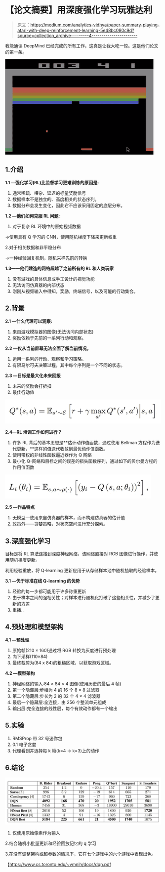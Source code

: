 # 【论文摘要】用深度强化学习玩雅达利

> 原文：<https://medium.com/analytics-vidhya/paper-summary-playing-atari-with-deep-reinforcement-learning-5e48bc080c9d?source=collection_archive---------4----------------------->

我能通读 DeepMind 已经完成的所有工作，这真是让我大吃一惊。这是他们论文的第一条。

![](img/f622a049aae1b7c09b4582f816fa660c.png)

## 1.介绍

**1.1 —强化学习(RL)比监督学习更难训练的原因是:**

1.  通常稀疏、嘈杂、延迟的标量奖励信号
2.  数据样本不是独立的、高度相关的状态序列。
3.  数据分布会发生变化，因此它不应该采用固定的底层分布。

**1.2 —他们如何克服 RL 问题:**

1.  对于复杂 RL 环境中的原始视频数据

->使用具有 Q 学习的 CNN，使用随机梯度下降来更新权重

2.对于相关数据和非平稳分布

->一种经验回复机制，随机采样先前的转换

**1.3——他们建造的网络超越了之前所有的 RL 和人类玩家**

1.  没有游戏的具体信息或手工设计的视觉功能
2.  无法访问仿真器的内部状态
3.  刚刚从视频输入中得知，奖励，终端信号，以及可能的行动集合。

## 2.背景

**2.1 —什么代理可以观察:**

1.  来自游戏模拟器的图像(无法访问内部状态)
2.  奖励依赖于先前的一系列行动和观察。

**2.2 —仅从当前屏幕无法全面了解当前情况。**

1.  运用一系列的行动、观察和学习策略。
2.  有限马尔可夫决策过程，其中每个序列是一个不同的状态。

**2.3 —目标是最大化未来回报**

1.  未来的奖励会打折扣
2.  最佳行动值

![](img/d582be3bc4ab0699bf65971640167d57.png)

**2.4—RL 培训工作如何进行？**

1.  许多 RL 背后的基本思想是**估计动作值函数，通过使用 Bellman 方程作为迭代更新，**这样的值迭代收敛到最优动作值函数。
2.  使用带权的非线性函数逼近器作为 Q 网络
3.  最小化 Q-网络和目标之间的误差的损失函数序列，通过如下的贝尔曼方程的作用值函数

![](img/995404584fd8b658a273f07dd0d36387.png)

**2.5 —作品特点**

1.  无模型—使用来自仿真器的样本，而不构建仿真器的估计值
2.  政策外——贪婪策略，对状态空间进行充分探索。

## 3.深度强化学习

目标是将 RL 算法连接到深度神经网络，该网络直接对 RGB 图像进行操作，并使用随机梯度更新。

利用经验重放，将 Q-learning 更新应用于从存储样本池中随机抽取的经验样本。

**3.1 —优于标准在线 Q-learning 的优势**

1.  经验的每一步都可能用于许多称重更新
2.  由于样本之间的强相关性；对样本进行随机化打破了这些相关性，并减少了更新的方差
3.  重播..

## 4.预处理和模型架构

**4.1 —预处理**

1.  原始帧(210 × 160)通过将 RGB 转换为灰度进行预处理
2.  向下采样(110×84)
3.  最终裁剪为(84 x 84)的粗糙区域，以获取游戏区域。

**4.2 —模型架构**

1.  神经网络的输入:84 × 84 × 4 图像(使用历史的最后 4 帧)
2.  第一个隐藏层:步幅为 4 的 16 个 8 × 8 过滤器
3.  第二个隐藏层:步长为 2 的 32 个 4 × 4 滤波器
4.  最后一个隐藏层:全连接，由 256 个整流单元组成
5.  输出层:完全连接的线性层，每个有效动作都有一个输出

## 5.实验

1.  RMSProp 带 32 号迷你包
2.  0.1 电子贪婪
3.  代理看到并选择每 k 帧(k=4 -> k=3)上的动作

## 6.结论

![](img/d89241b2a35d89e1c3471a68dadc88ee.png)

1.  仅使用原始像素作为输入

2.结合随机小批量更新和经验回放记忆的 q 学习

3.在没有调整架构或超参数的情况下，它在七个游戏中的六个游戏中表现出色。

【https://www.cs.toronto.edu/~vmnih/docs/dqn.pdf 